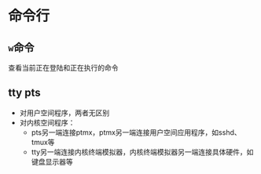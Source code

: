 # 命令行

`w`命令
-------
查看当前正在登陆和正在执行的命令<br>

tty pts
---------
* 对用户空间程序，两者无区别
* 对内核空间程序：<br>
  * pts另一端连接ptmx，ptmx另一端连接用户空间应用程序，如sshd、tmux等
  * tty另一端连接内核终端模拟器，内核终端模拟器另一端连接具体硬件，如键盘显示器等
